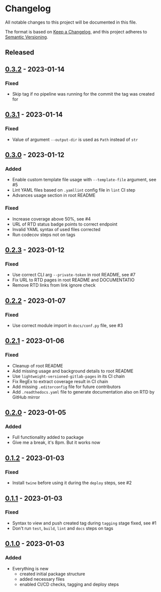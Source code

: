 # Changelog
All notable changes to this project will be documented in this file.

The format is based on [Keep a Changelog](https://keepachangelog.com/en/1.0.0/),
and this project adheres to [Semantic Versioning](https://semver.org/spec/v2.0.0.html).

<!--
RegEx for release version from file
r"^\#\# \[\d{1,}[.]\d{1,}[.]\d{1,}\] \- \d{4}\-\d{2}-\d{2}$"
-->

## Released
## [0.3.2] - 2023-01-14
### Fixed
- Skip tag if no pipeline was running for the commit the tag was created for

## [0.3.1] - 2023-01-14
### Fixed
- Value of argument `--output-dir` is used as `Path` instead of `str`

## [0.3.0] - 2023-01-12
### Added
- Enable custom template file usage with `--template-file` argument, see #5
- Lint YAML files based on `.yamllint` config file in `lint` CI step
- Advances usage section in root README

### Fixed
- Increase coverage above 50%, see #4
- URL of RTD status badge points to correct endpoint
- Invalid YAML syntax of used files corrected
- Run codecov steps not on tags

## [0.2.3] - 2023-01-12
### Fixed
- Use correct CLI arg `--private-token` in root README, see #7
- Fix URL to RTD pages in root README and DOCUMENTATIO
- Remove RTD links from link ignore check

## [0.2.2] - 2023-01-07
### Fixed
- Use correct module import in `docs/conf.py` file, see #3

## [0.2.1] - 2023-01-06
### Fixed
- Cleanup of root README
- Add missing usage and background details to root README
- Use `lightweight-versioned-gitlab-pages` in its CI chain
- Fix RegEx to extract coverage result in CI chain
- Add missing `.editorconfig` file for future contributors
- Add `.readthedocs.yaml` file to generate documentation also on RTD by GitHub mirror

## [0.2.0] - 2023-01-05
### Added
- Full functionality added to package
- Give me a break, it's 8pm. But it works now

## [0.1.2] - 2023-01-03
### Fixed
- Install `twine` before using it during the `deploy` steps, see #2

## [0.1.1] - 2023-01-03
### Fixed
- Syntax to view and push created tag during `tagging` stage fixed, see #1
- Don't run `test`, `build`, `lint` and `docs` steps on tags

## [0.1.0] - 2023-01-03
### Added
- Everything is new
	- created initial package structure
	- added necessary files
	- enabled CI/CD checks, tagging and deploy steps

<!-- Links -->
[0.3.2]: https://gitlab.com/brainelectronics/lightweight-versioned-gitlab-pages/-/tags/0.3.2
[0.3.1]: https://gitlab.com/brainelectronics/lightweight-versioned-gitlab-pages/-/tags/0.3.1
[0.3.0]: https://gitlab.com/brainelectronics/lightweight-versioned-gitlab-pages/-/tags/0.3.0
[0.2.3]: https://gitlab.com/brainelectronics/lightweight-versioned-gitlab-pages/-/tags/0.2.3
[0.2.2]: https://gitlab.com/brainelectronics/lightweight-versioned-gitlab-pages/-/tags/0.2.2
[0.2.1]: https://gitlab.com/brainelectronics/lightweight-versioned-gitlab-pages/-/tags/0.2.1
[0.2.0]: https://gitlab.com/brainelectronics/lightweight-versioned-gitlab-pages/-/tags/0.2.0
[0.1.2]: https://gitlab.com/brainelectronics/lightweight-versioned-gitlab-pages/-/tags/0.1.2
[0.1.1]: https://gitlab.com/brainelectronics/lightweight-versioned-gitlab-pages/-/tags/0.1.1
[0.1.0]: https://gitlab.com/brainelectronics/lightweight-versioned-gitlab-pages/-/tags/0.1.0
